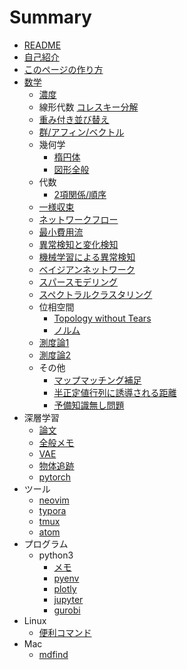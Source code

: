 # Summary

* [README](README.md)
* [自己紹介](SelfIntro.md)
* [このページの作り方](./md/gitbook.md)
* [数学](./md/math/MathSum.md)
	* [濃度](./md/math/set.md)
	* 線形代数
		[コレスキー分解](./md/math/choleskey.md)
	* [重み付き並び替え](./md/math/WRS.md)
	* [群/アフィン/ベクトル](./md/math/group.md)
	* 幾何学
		* [楕円体](./md/math/GEO_lat.md)
		* [図形全般](./md/math/geom.md)
	* 代数
		* [2項関係/順序](./md/math/relation_order.md)
	* [一様収束](./md/math/calculus_compl.md)
	* [ネットワークフロー](./md/math/graph_theory.md)
	* [最小費用流](./md/math/MCF.md)
	* [異常検知と変化検知](./md/math/異常検知と変化検知.md)
	* [機械学習による異常検知](./md/math/機械学習による異常検知.md)
	* [ベイジアンネットワーク](./md/math/PGM_TB01.md)
	* [スパースモデリング](./md/math/sparse.md)
	* [スペクトラルクラスタリング](./md/math/spectral.md)
	* 位相空間
		* [Topology without Tears](./md/math/TopologyWithoutTears.md)
		* [ノルム](./md/math/norm.md)
	* [測度論1](./md/math/measure_and_probability_theory1.md)
	* [測度論2](./md/math/measure_and_probability_theory2.md)
	* その他
		* [マップマッチング補足](./md/math/Frechet.md)
		* [半正定値行列に誘導される距離](./md/math/SDP_Metric.md)
		* [予備知識無し問題](./md/math/数学問題.md)
* 深層学習
	* [論文](./md/DL/DLpaper.md)
	* [全般メモ](./md/DL/DL_Sum.md)
	* [VAE](./md/DL/VAE.md)
	* [物体追跡](./md/DL/MOT.md)
	* [pytorch](./md/DL/pytorch.md)
* ツール
	* [neovim](./md/tool/neovim.md)
	* [typora](./md/tool/typora.md)
	* [tmux](./md/tool/tmux.md)
	* [atom](./md/tool/atom.md)
* プログラム
	* python3
		* [メモ](./md/program/python3.md)
		* [pyenv](./md/program/pyenv.md)
		* [plotly](./md/program/plotly.md)
		* [jupyter](./md/program/jupyter.md)
		* [gurobi](./md/program/gurobi.md)
* Linux
	* [便利コマンド](./md/Linux.md)
* Mac
	* [mdfind](./md/mdfind.md)
